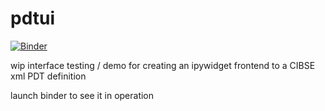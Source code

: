 # pdtui

[![Binder](https://mybinder.org/badge_logo.svg)](https://mybinder.org/v2/gh/gunstonej/pdtui/HEAD?urlpath=%60%3Furlpath%3Dlab%2Ftree%2Fpdtui.ipynb%60)

wip interface testing / demo for creating an ipywidget frontend to a CIBSE xml PDT definition

launch binder to see it in operation